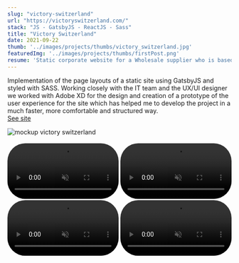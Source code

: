 ```yaml
---
slug: "victory-switzerland"
url: "https://victoryswitzerland.com/"
stack: "JS - GatsbyJS - ReactJS - Sass"
title: "Victory Switzerland"
date: 2021-09-22
thumb: '../images/projects/thumbs/victory_switzerland.jpg'
featuredImg: '../images/projects/thumbs/firstPost.png'
resume: 'Static corporate website for a Wholesale supplier who is based on B2B business models on the Swiss market. Working closely with the IT team and the UX/UI designer we worked with Adobe XD for the design and creation of a prototype of the user experience for the site which has helped me to develop the project in a much faster, more comfortable and structured way.'
---
```

<article>
<p>Implementation of the page layouts of a static site using GatsbyJS and styled with SASS. Working closely with the IT team and the UX/UI designer we worked with Adobe XD for the design and creation of a prototype of the user experience for the site which has helped me to develop the project in a much faster, more comfortable and structured way.
<br/>
<a rel="noreferrer" target="_blank" href='https://victoryswitzerland.com/'>
  See site
</a>
</p>
<img src="https://firebasestorage.googleapis.com/v0/b/portfolio-d5c1c.appspot.com/o/victory%2Fmockup-vs.png?alt=media&token=5ba92c0c-bb23-4849-b711-3319d52076a6" alt="mockup victory switzerland" />
</article>
<br/>
<section>
<video
        style='border-radius:40px'
        width="250"
        autoplay="autoplay"
        loop=true
        playsInline
        muted
      >
          <source
            src="https://firebasestorage.googleapis.com/v0/b/portfolio-d5c1c.appspot.com/o/victory%2Fv1.mp4?alt=media&token=b1f2f376-90ba-4ef0-b0e8-91a92d2ecb39"
            type="video/mp4"
          />
</video>
<video
        style='border-radius:40px'
        width="250"
        autoplay="autoplay"
        loop=true
        playsInline
        muted
      >
          <source
            src="https://firebasestorage.googleapis.com/v0/b/portfolio-d5c1c.appspot.com/o/victory%2Fv2.mp4?alt=media&token=e999860d-91a3-4590-9f62-204e73729cca"
            type="video/mp4"
          />
</video>
<video
        style='border-radius:40px'
        width="250"
        autoplay="autoplay"
        loop=true
        playsInline
        muted
      >
          <source
            src="https://firebasestorage.googleapis.com/v0/b/portfolio-d5c1c.appspot.com/o/victory%2Fv3.mp4?alt=media&token=bee2f437-8e26-412e-8b61-7488c7c23dcc"
            type="video/mp4"
          />
</video>
<video
        style='border-radius:40px'
        width="250"
        autoplay="autoplay"
        loop=true
        playsInline
        muted
      >
          <source
            src="https://firebasestorage.googleapis.com/v0/b/portfolio-d5c1c.appspot.com/o/victory%2Fv4.mp4?alt=media&token=2dc9f537-06be-4a5b-9eb2-1f1663b30527"
            type="video/mp4"
          />
</video>
</section>

